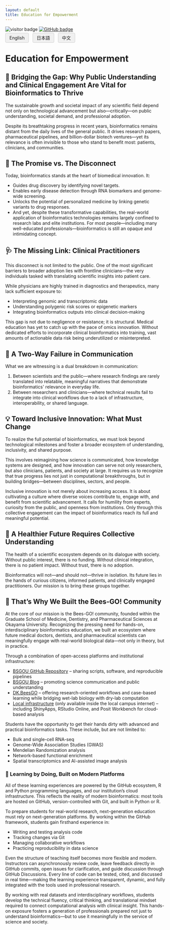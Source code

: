 ```yaml
---
layout: default
title: Education for Empowerment
---
```


<link rel="icon" type="image/png" href="img/favicons/favicon-96x96.png" sizes="96x96" />
<link rel="icon" type="image/svg+xml" href="img/favicons/favicon.svg" />
<link rel="shortcut icon" href="img/favicons/favicon.ico" />
<link rel="apple-touch-icon" sizes="180x180" href="img/favicons/apple-touch-icon.png" />
<link rel="manifest" href="img/favicons/site.webmanifest" />

<!-- Info Row: Visitor count + GitHub profile -->
<div style="margin-top: 10px; margin-bottom: 8px;">
  <img src="https://visitor-badge.laobi.icu/badge?page_id=labonom.github.io/sources/Education_for_Empowerment.html" alt="visitor badge"/>
  <a href="https://github.com/LabOnoM">
    <img src="https://img.shields.io/badge/GitHub-Profile-black?logo=github" alt="GitHub badge"/>
  </a>
</div>

<!-- Language Switch Row -->
<div>
  <a href="/sources/Education_for_Empowerment.html" style="padding: 6px 12px; border: 1px solid #ccc; background-color: #f0f0f0; text-decoration: none; border-radius: 4px; margin-right: 8px;">English</a>
  <a href="/sources/Education_for_Empowerment_JP.html" style="padding: 6px 12px; border: 1px solid #ccc; background-color: #f0f0f0; text-decoration: none; border-radius: 4px; margin-right: 8px;">日本語</a>
  <a href="/sources/Education_for_Empowerment_CH.html" style="padding: 6px 12px; border: 1px solid #ccc; background-color: #f0f0f0; text-decoration: none; border-radius: 4px;">中文</a>
</div>

# Education for Empowerment

## 🧩 Bridging the Gap: Why Public Understanding and Clinical Engagement Are Vital for Bioinformatics to Thrive
The sustainable growth and societal impact of any scientific field depend not only on technological advancement but also—critically—on public understanding, societal demand, and professional adoption.

Despite its breathtaking progress in recent years, bioinformatics remains distant from the daily lives of the general public. It drives research papers, pharmaceutical pipelines, and billion-dollar biotech ventures—yet its relevance is often invisible to those who stand to benefit most: patients, clinicians, and communities.

## 🧬 The Promise vs. The Disconnect
Today, bioinformatics stands at the heart of biomedical innovation. It:
 - Guides drug discovery by identifying novel targets.
 - Enables early disease detection through RNA biomarkers and genome-wide screening.
 - Unlocks the potential of personalized medicine by linking genetic variants to drug responses.
 - And yet, despite these transformative capabilities, the real-world application of bioinformatics technologies remains largely confined to research labs and elite institutions. For most people—including many well-educated professionals—bioinformatics is still an opaque and intimidating concept.

## 🩺 The Missing Link: Clinical Practitioners
This disconnect is not limited to the public. One of the most significant barriers to broader adoption lies with frontline clinicians—the very individuals tasked with translating scientific insights into patient care.

While physicians are highly trained in diagnostics and therapeutics, many lack sufficient exposure to:
 - Interpreting genomic and transcriptomic data
 - Understanding polygenic risk scores or epigenetic markers
 - Integrating bioinformatics outputs into clinical decision-making

This gap is not due to negligence or resistance; it is structural. Medical education has yet to catch up with the pace of omics innovation. Without dedicated efforts to incorporate clinical bioinformatics into training, vast amounts of actionable data risk being underutilized or misinterpreted.

## 🔄 A Two-Way Failure in Communication
What we are witnessing is a dual breakdown in communication:
 1. Between scientists and the public—where research findings are rarely translated into relatable, meaningful narratives that demonstrate bioinformatics' relevance in everyday life.
 2. Between researchers and clinicians—where technical results fail to integrate into clinical workflows due to a lack of infrastructure, interoperability, or shared language.

## 💡 Toward Inclusive Innovation: What Must Change
To realize the full potential of bioinformatics, we must look beyond technological milestones and foster a broader ecosystem of understanding, inclusivity, and shared purpose.

This involves reimagining how science is communicated, how knowledge systems are designed, and how innovation can serve not only researchers, but also clinicians, patients, and society at large. It requires us to recognize that true progress lies not just in computational breakthroughs, but in building bridges—between disciplines, sectors, and people.

Inclusive innovation is not merely about increasing access. It is about cultivating a culture where diverse voices contribute to, engage with, and benefit from scientific advancement. It calls for humility from experts, curiosity from the public, and openness from institutions. Only through this collective engagement can the impact of bioinformatics reach its full and meaningful potential.

## 🌱 A Healthier Future Requires Collective Understanding
The health of a scientific ecosystem depends on its dialogue with society. Without public interest, there is no funding. Without clinical integration, there is no patient impact. Without trust, there is no adoption.

Bioinformatics will not—and should not—thrive in isolation. Its future lies in the hands of curious citizens, informed patients, and clinically engaged practitioners. Our mission is to bring these groups together.

## 🐝 That’s Why We Built the Bees-GO! Community
At the core of our mission is the Bees-GO! community, founded within the Graduate School of Medicine, Dentistry, and Pharmaceutical Sciences at Okayama University. Recognizing the pressing need for hands-on, interdisciplinary bioinformatics education, we built an ecosystem where future medical doctors, dentists, and pharmaceutical scientists can meaningfully engage with real-world biological data—not only in theory, but in practice.

Through a combination of open-access platforms and institutional infrastructure:
 - [BSGOU GitHub Repository](https://github.com/LabOnoM) – sharing scripts, software, and reproducible pipelines
 - [BSGOU Blog](https://www.bs-gou.com/blog/) – promoting science communication and public understanding
 - [DK.BeesGO](https://www.bs-gou.com/DK.BeesGO/) – offering research-oriented workflows and case-based learning while bridging wet-lab biology with dry-lab computation
 - [Local infrastructure](http://10.2.26.152/login) (only available inside the local campus internet) – including ShinyApps, RStudio Online, and Posit Workbench for cloud-based analysis

Students have the opportunity to get their hands dirty with advanced and practical bioinformatics tasks. These include, but are not limited to:
 - Bulk and single-cell RNA-seq
 - Genome-Wide Association Studies (GWAS)
 - Mendelian Randomization analysis
 - Network-based functional enrichment
 - Spatial transcriptomics and AI-assisted image analysis

### 🧠 Learning by Doing, Built on Modern Platforms
All of these learning experiences are powered by the GitHub ecosystem, R and Python programming languages, and our institution’s cloud infrastructure. This reflects the reality of modern bioinformatics: most tools are hosted on GitHub, version-controlled with Git, and built in Python or R.

To prepare students for real-world research, next-generation education must rely on next-generation platforms. By working within the GitHub framework, students gain firsthand experience in:
 - Writing and testing analysis code
 - Tracking changes via Git
 - Managing collaborative workflows
 - Practicing reproducibility in data science

Even the structure of teaching itself becomes more flexible and modern. Instructors can asynchronously review code, leave feedback directly in GitHub commits, open issues for clarification, and guide discussion through GitHub Discussions. Every line of code can be tested, cited, and discussed in real time—making the learning experience transparent, dynamic, and fully integrated with the tools used in professional research.

By working with real datasets and interdisciplinary workflows, students develop the technical fluency, critical thinking, and translational mindset required to connect computational analysis with clinical insight. This hands-on exposure fosters a generation of professionals prepared not just to understand bioinformatics—but to use it meaningfully in the service of science and society.
